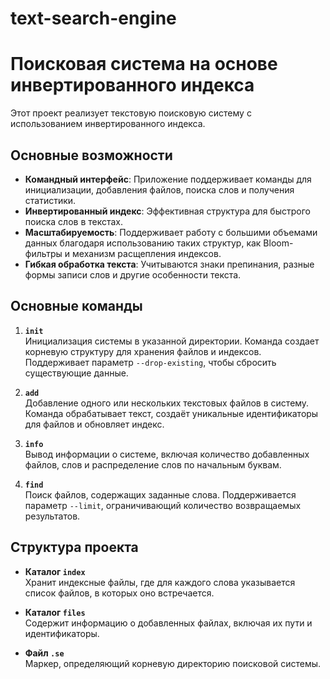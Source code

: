 # text-search-engine

# Поисковая система на основе инвертированного индекса

Этот проект реализует текстовую поисковую систему с использованием инвертированного индекса. 

## Основные возможности

- **Командный интерфейс**: Приложение поддерживает команды для инициализации, добавления файлов, поиска слов и получения статистики.
- **Инвертированный индекс**: Эффективная структура для быстрого поиска слов в текстах.
- **Масштабируемость**: Поддерживает работу с большими объемами данных благодаря использованию таких структур, как Bloom-фильтры и механизм расщепления индексов.
- **Гибкая обработка текста**: Учитываются знаки препинания, разные формы записи слов и другие особенности текста.

## Основные команды

1. **`init`**  
   Инициализация системы в указанной директории. Команда создает корневую структуру для хранения файлов и индексов. Поддерживает параметр `--drop-existing`, чтобы сбросить существующие данные.

2. **`add`**  
   Добавление одного или нескольких текстовых файлов в систему. Команда обрабатывает текст, создаёт уникальные идентификаторы для файлов и обновляет индекс.

3. **`info`**  
   Вывод информации о системе, включая количество добавленных файлов, слов и распределение слов по начальным буквам.

4. **`find`**  
   Поиск файлов, содержащих заданные слова. Поддерживается параметр `--limit`, ограничивающий количество возвращаемых результатов.

## Структура проекта

- **Каталог `index`**  
  Хранит индексные файлы, где для каждого слова указывается список файлов, в которых оно встречается.

- **Каталог `files`**  
  Содержит информацию о добавленных файлах, включая их пути и идентификаторы.

- **Файл `.se`**  
  Маркер, определяющий корневую директорию поисковой системы.


